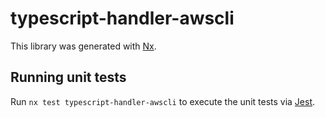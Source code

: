 # typescript-handler-awscli

This library was generated with [Nx](https://nx.dev).

## Running unit tests

Run `nx test typescript-handler-awscli` to execute the unit tests via [Jest](https://jestjs.io).
